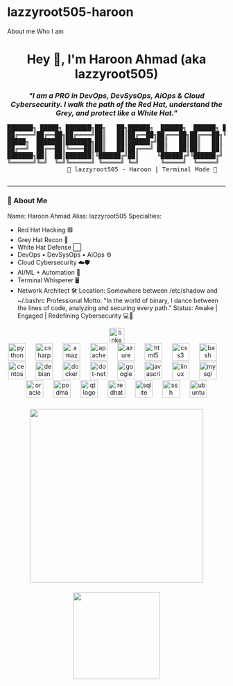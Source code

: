 # lazzyroot505-haroon
About me Who I am
<br clear="both">

<h1 align="center">Hey 👋, I'm Haroon Ahmad (aka lazzyroot505)</h1>

<h3 align="center">
  <em>"I am a PRO in DevOps, DevSysOps, AiOps & Cloud Cybersecurity. I walk the path of the Red Hat, understand the Grey, and protect like a White Hat."</em>
</h3>

<div align="center">
  <pre>
███████╗ █████╗ ███████╗██╗   ██╗██████╗  ██████╗  ██████╗ ████████╗
██╔════╝██╔══██╗██╔════╝██║   ██║██╔══██╗██╔═══██╗██╔═══██╗╚══██╔══╝
█████╗  ███████║███████╗██║   ██║██████╔╝██║   ██║██║   ██║   ██║   
██╔══╝  ██╔══██║╚════██║██║   ██║██╔═══╝ ██║   ██║██║   ██║   ██║   
███████╗██║  ██║███████║╚██████╔╝██║     ╚██████╔╝╚██████╔╝   ██║   
╚══════╝╚═╝  ╚═╝╚══════╝ ╚═════╝ ╚═╝      ╚═════╝  ╚═════╝    ╚═╝   
              🧠 lazzyroot505 - Haroon | Terminal Mode 🖤
  </pre>
</div>

---

### 🧠 About Me


Name: Haroon Ahmad
Alias: lazzyroot505
Specialties:
  - Red Hat Hacking 🟥
  - Grey Hat Recon 🔘
  - White Hat Defense ⬜
  - DevOps • DevSysOps • AiOps ⚙️
  - Cloud Cybersecurity ☁️🛡️
  - AI/ML + Automation 🤖
  - Terminal Whisperer 🖥️
  - Network Architect 🛠️
Location: Somewhere between /etc/shadow and ~/.bashrc
Professional Motto: "In the world of binary, I dance between the lines of code, analyzing and securing every path."
Status: Awake | Engaged | Redefining Cybersecurity 💻🔐

<div align="center">
  <a href="https://www.linkedin.com/in/infoharoon/" target="_blank">
    <img src="https://img.shields.io/static/v1?message=LinkedIn&logo=linkedin&label=&color=0077B5&logoColor=white&labelColor=&style=for-the-badge" height="35" alt="linkedin logo"  />
  </a>
</div>



<div align="center">
  <img src="https://cdn.jsdelivr.net/gh/devicons/devicon/icons/python/python-original.svg" height="40" alt="python logo"  />
  <img width="15" />
  <img src="https://cdn.jsdelivr.net/gh/devicons/devicon/icons/csharp/csharp-original.svg" height="40" alt="csharp logo"  />
  <img width="15" />
  <img src="https://cdn.jsdelivr.net/gh/devicons/devicon/icons/amazonwebservices/amazonwebservices-original.svg" height="40" alt="amazonwebservices logo"  />
  <img width="15" />
  <img src="https://cdn.jsdelivr.net/gh/devicons/devicon/icons/apache/apache-original.svg" height="40" alt="apache logo"  />
  <img width="15" />
  <img src="https://cdn.jsdelivr.net/gh/devicons/devicon/icons/azure/azure-original.svg" height="40" alt="azure logo"  />
  <img width="15" />
  <img src="https://cdn.jsdelivr.net/gh/devicons/devicon/icons/html5/html5-original.svg" height="40" alt="html5 logo"  />
  <img width="15" />
  <img src="https://cdn.jsdelivr.net/gh/devicons/devicon/icons/css3/css3-original.svg" height="40" alt="css3 logo"  />
  <img width="15" />
  <img src="https://cdn.jsdelivr.net/gh/devicons/devicon/icons/bash/bash-original.svg" height="40" alt="bash logo"  />
  <img width="15" />
  <img src="https://cdn.jsdelivr.net/gh/devicons/devicon/icons/centos/centos-original.svg" height="40" alt="centos logo"  />
  <img width="15" />
  <img src="https://cdn.jsdelivr.net/gh/devicons/devicon/icons/debian/debian-original.svg" height="40" alt="debian logo"  />
  <img width="15" />
  <img src="https://cdn.jsdelivr.net/gh/devicons/devicon/icons/docker/docker-original.svg" height="40" alt="docker logo"  />
  <img width="15" />
  <img src="https://cdn.jsdelivr.net/gh/devicons/devicon/icons/dot-net/dot-net-original.svg" height="40" alt="dot-net logo"  />
  <img width="15" />
  <img src="https://cdn.jsdelivr.net/gh/devicons/devicon/icons/googlecloud/googlecloud-original.svg" height="40" alt="googlecloud logo"  />
  <img width="15" />
  <img src="https://cdn.jsdelivr.net/gh/devicons/devicon/icons/javascript/javascript-original.svg" height="40" alt="javascript logo"  />
  <img width="15" />
  <img src="https://cdn.jsdelivr.net/gh/devicons/devicon/icons/linux/linux-original.svg" height="40" alt="linux logo"  />
  <img width="15" />
  <img src="https://cdn.jsdelivr.net/gh/devicons/devicon/icons/mysql/mysql-original.svg" height="40" alt="mysql logo"  />
  <img width="15" />
  <img src="https://cdn.jsdelivr.net/gh/devicons/devicon/icons/oracle/oracle-original.svg" height="40" alt="oracle logo"  />
  <img width="15" />
  <img src="https://cdn.jsdelivr.net/gh/devicons/devicon/icons/podman/podman-original.svg" height="40" alt="podman logo"  />
  <img width="15" />
  <img src="https://cdn.jsdelivr.net/gh/devicons/devicon/icons/qt/qt-original.svg" height="40" alt="qt logo"  />
  <img width="15" />
  <img src="https://cdn.jsdelivr.net/gh/devicons/devicon/icons/redhat/redhat-original.svg" height="40" alt="redhat logo"  />
  <img width="15" />
  <img src="https://cdn.jsdelivr.net/gh/devicons/devicon/icons/sqlite/sqlite-original.svg" height="40" alt="sqlite logo"  />
  <img width="15" />
  <img src="https://cdn.jsdelivr.net/gh/devicons/devicon/icons/ssh/ssh-original.svg" height="40" alt="ssh logo"  />
  <img width="15" />
  <img src="https://cdn.jsdelivr.net/gh/devicons/devicon/icons/ubuntu/ubuntu-plain.svg" height="40" alt="ubuntu logo"  />
</div>

###

<p align="left"></p>

###

<div align="center">
  <img height="400" src="https://user-images.githubusercontent.com/74038190/213911110-aedbef38-a29f-4b6b-a65c-11608b4f75a5.gif"  />
</div>

###

<div align="center">
  <img height="200" src="https://user-images.githubusercontent.com/74038190/229223156-0cbdaba9-3128-4d8e-8719-b6b4cf741b67.gif"  />
</div>

###
